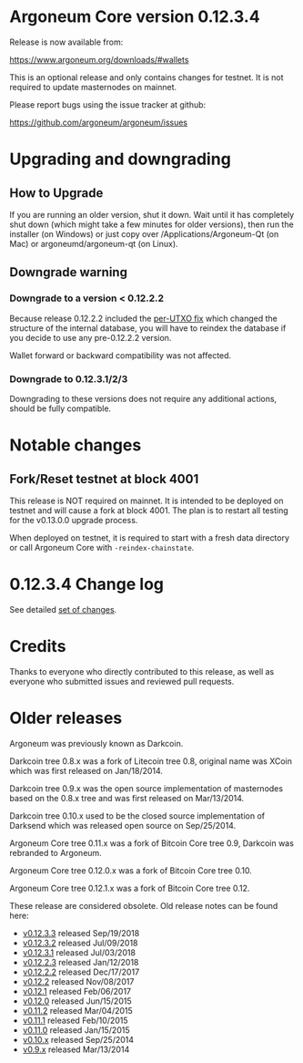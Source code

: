 Argoneum Core version 0.12.3.4
==========================

Release is now available from:

  <https://www.argoneum.org/downloads/#wallets>

This is an optional release and only contains changes for testnet. It is not required to update masternodes on mainnet.

Please report bugs using the issue tracker at github:

  <https://github.com/argoneum/argoneum/issues>


Upgrading and downgrading
=========================

How to Upgrade
--------------

If you are running an older version, shut it down. Wait until it has completely
shut down (which might take a few minutes for older versions), then run the
installer (on Windows) or just copy over /Applications/Argoneum-Qt (on Mac) or
argoneumd/argoneum-qt (on Linux).

Downgrade warning
-----------------

### Downgrade to a version < 0.12.2.2

Because release 0.12.2.2 included the [per-UTXO fix](release-notes/argoneum/release-notes-0.12.2.2.md#per-utxo-fix)
which changed the structure of the internal database, you will have to reindex
the database if you decide to use any pre-0.12.2.2 version.

Wallet forward or backward compatibility was not affected.

### Downgrade to 0.12.3.1/2/3

Downgrading to these versions does not require any additional actions, should be
fully compatible.


Notable changes
===============

Fork/Reset testnet at block 4001
--------------------------------

This release is NOT required on mainnet. It is intended to be deployed on testnet and will cause a fork at block 4001.
The plan is to restart all testing for the v0.13.0.0 upgrade process.

When deployed on testnet, it is required to start with a fresh data directory or call Argoneum Core with `-reindex-chainstate`.

0.12.3.4 Change log
===================

See detailed [set of changes](https://github.com/argoneum/argoneum/compare/v0.12.3.3...argoneum:v0.12.3.4).

Credits
=======

Thanks to everyone who directly contributed to this release,
as well as everyone who submitted issues and reviewed pull requests.


Older releases
==============

Argoneum was previously known as Darkcoin.

Darkcoin tree 0.8.x was a fork of Litecoin tree 0.8, original name was XCoin
which was first released on Jan/18/2014.

Darkcoin tree 0.9.x was the open source implementation of masternodes based on
the 0.8.x tree and was first released on Mar/13/2014.

Darkcoin tree 0.10.x used to be the closed source implementation of Darksend
which was released open source on Sep/25/2014.

Argoneum Core tree 0.11.x was a fork of Bitcoin Core tree 0.9,
Darkcoin was rebranded to Argoneum.

Argoneum Core tree 0.12.0.x was a fork of Bitcoin Core tree 0.10.

Argoneum Core tree 0.12.1.x was a fork of Bitcoin Core tree 0.12.

These release are considered obsolete. Old release notes can be found here:

- [v0.12.3.3](https://github.com/argoneum/argoneum/blob/master/doc/release-notes/argoneum/release-notes-0.12.3.3.md) released Sep/19/2018
- [v0.12.3.2](https://github.com/argoneum/argoneum/blob/master/doc/release-notes/argoneum/release-notes-0.12.3.2.md) released Jul/09/2018
- [v0.12.3.1](https://github.com/argoneum/argoneum/blob/master/doc/release-notes/argoneum/release-notes-0.12.3.1.md) released Jul/03/2018
- [v0.12.2.3](https://github.com/argoneum/argoneum/blob/master/doc/release-notes/argoneum/release-notes-0.12.2.3.md) released Jan/12/2018
- [v0.12.2.2](https://github.com/argoneum/argoneum/blob/master/doc/release-notes/argoneum/release-notes-0.12.2.2.md) released Dec/17/2017
- [v0.12.2](https://github.com/argoneum/argoneum/blob/master/doc/release-notes/argoneum/release-notes-0.12.2.md) released Nov/08/2017
- [v0.12.1](https://github.com/argoneum/argoneum/blob/master/doc/release-notes/argoneum/release-notes-0.12.1.md) released Feb/06/2017
- [v0.12.0](https://github.com/argoneum/argoneum/blob/master/doc/release-notes/argoneum/release-notes-0.12.0.md) released Jun/15/2015
- [v0.11.2](https://github.com/argoneum/argoneum/blob/master/doc/release-notes/argoneum/release-notes-0.11.2.md) released Mar/04/2015
- [v0.11.1](https://github.com/argoneum/argoneum/blob/master/doc/release-notes/argoneum/release-notes-0.11.1.md) released Feb/10/2015
- [v0.11.0](https://github.com/argoneum/argoneum/blob/master/doc/release-notes/argoneum/release-notes-0.11.0.md) released Jan/15/2015
- [v0.10.x](https://github.com/argoneum/argoneum/blob/master/doc/release-notes/argoneum/release-notes-0.10.0.md) released Sep/25/2014
- [v0.9.x](https://github.com/argoneum/argoneum/blob/master/doc/release-notes/argoneum/release-notes-0.9.0.md) released Mar/13/2014

